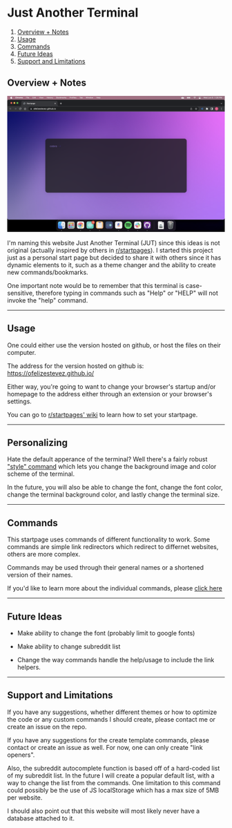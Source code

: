 <!-- MAKE TITLE -->
# Just Another Terminal

<!-- ADD TABLE OF CONTENTS -->
1. [Overview + Notes](#overview--notes)
1. [Usage](#usage)
1. [Commands](#commands)
1. [Future Ideas](#future-ideas)
1. [Support and Limitations](#support-and-limitations)

## Overview + Notes

![Screenshot of the website.](/screenshot.png?raw=true "Screenshot of the website.")

I'm naming this website Just Another Terminal (JUT) since this ideas is not original (actually inspired by others in [r/startpages](https://www.reddit.com/r/startpages/)). I started this project just as a personal start page but decided to share it with others since it has dynamic elements to it, such as a theme changer and the ability to create new commands/bookmarks.

One important note would be to remember that this terminal is case-sensitive, therefore typing in commands such as "Help" or "HELP" will not invoke the "help" command.

---

## Usage
One could either use the version hosted on github, or host the files on their computer. 

<!-- ADD GIF OF -->
<!-- ADD HYPERLINK -->
The address for the version hosted on github is: https://ofelizestevez.github.io/

Either way, you're going to want to change your browser's startup and/or homepage to the address either through an extension or your browser's settings.

You can go to [r/startpages' wiki](https://www.reddit.com/r/startpages/wiki/index#wiki_implementation) to learn how to set your startpage.

---

## Personalizing

Hate the default apperance of the terminal? Well there's a fairly robust ["style" command](commands.md#style-command) which lets you change the background image and color scheme of the terminal. 

In the future, you will also be able to change the font, change the font color, change the terminal background color, and lastly change the terminal size.

---
## Commands
This startpage uses commands of different functionality to work. Some commands are simple link redirectors which redirect to differnet websites, others are more complex.

Commands may be used through their general names or a shortened version of their names.

If you'd like to learn more about the individual commands, please [click here](commands.md)

---

## Future Ideas

* Make ability to change the font (probably limit to google fonts)
<!-- COMMAND USAGE: font [GOOGLE FONT NAME] -->
<!-- useful links: -->
<!-- https://github.com/typekit/webfontloader -->
* Make ability to change subreddit list
<!-- useful links: -->
<!-- https://github.com/not-an-aardvark/snoowrap -->
* Change the way commands handle the help/usage to include the link helpers.

---

## Support and Limitations
If you have any suggestions, whether different themes or how to optimize the code or any custom commands I should create, please contact me or create an issue on the repo.

If you have any suggestions for the create template commands, please contact or create an issue as well. For now, one can only create "link openers".

Also, the subreddit autocomplete function is based off of a hard-coded list of my subreddit list. In the future I will create a popular default list, with a way to change the list from the commands. One limitation to this command could possibly be the use of JS localStorage which has a max size of 5MB per website. 

I should also point out that this website will most likely never have a database attached to it.